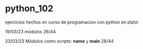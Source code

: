 # python_102
ejercicios hechos en curso de programacion con python en platzi

19/03/23
módulos 26/44

23/03/23
Módulos como scripts: __name__ y __main__ 28/44